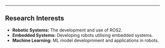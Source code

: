 ---
## Research Interests

- **Robotic Systems:** The development and use of ROS2.
- **Embedded Systems:** Developing robots utilising embedded systems.
- **Machine Learning:** ML model developmment and applications in robots.
